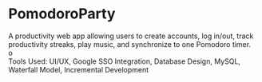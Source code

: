 # PomodoroParty
A productivity web app allowing users to create accounts, log in/out, track productivity streaks, play music, and synchronize to one Pomodoro timer.  
o	
Tools Used: UI/UX, Google SSO Integration, Database Design, MySQL, Waterfall Model, Incremental Development
